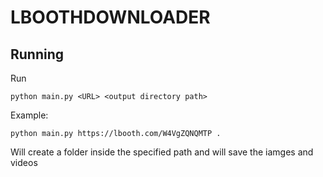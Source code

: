 # LBOOTHDOWNLOADER

## Running

Run

    python main.py <URL> <output directory path>

Example:

    python main.py https://lbooth.com/W4VgZQNQMTP .

Will create a folder inside the specified path and will save the iamges and videos
